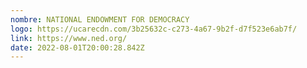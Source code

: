 ```yaml
---
nombre: NATIONAL ENDOWMENT FOR DEMOCRACY
logo: https://ucarecdn.com/3b25632c-c273-4a67-9b2f-d7f523e6ab7f/
link: https://www.ned.org/
date: 2022-08-01T20:00:28.842Z
---
```

